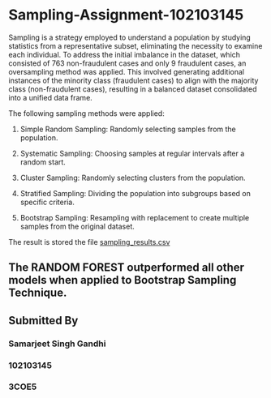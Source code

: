 # Sampling-Assignment-102103145
Sampling is a strategy employed to understand a population by studying statistics from a representative subset, eliminating the necessity to examine each individual. To address the initial imbalance in the dataset, which consisted of 763 non-fraudulent cases and only 9 fraudulent cases, an oversampling method was applied. This involved generating additional instances of the minority class (fraudulent cases) to align with the majority class (non-fraudulent cases), resulting in a balanced dataset consolidated into a unified data frame.

The following sampling methods were applied:

1. Simple Random Sampling: Randomly selecting samples from the population.

2. Systematic Sampling: Choosing samples at regular intervals after a random start.

3. Cluster Sampling: Randomly selecting clusters from the population.

4. Stratified Sampling: Dividing the population into subgroups based on specific criteria.

5. Bootstrap Sampling: Resampling with replacement to create multiple samples from the original dataset.

The result is stored the file [sampling_results.csv](https://github.com/gandhi25samar/Sampling-Assignment-102103145/blob/main/sampling_results.csv)

## The RANDOM FOREST outperformed all other models when applied to Bootstrap Sampling Technique.

## Submitted By
### Samarjeet Singh Gandhi

### 102103145

### 3COE5
